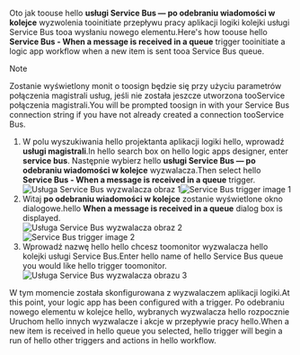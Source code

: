 <span data-ttu-id="e1a0c-101">Oto jak toouse hello **usługi Service Bus — po odebraniu wiadomości w kolejce** wyzwolenia tooinitiate przepływu pracy aplikacji logiki kolejki usługi Service Bus tooa wysłaniu nowego elementu.</span><span class="sxs-lookup"><span data-stu-id="e1a0c-101">Here's how toouse hello **Service Bus - When a message is received in a queue** trigger tooinitiate a logic app workflow when a new item is sent tooa Service Bus queue.</span></span>  

> [!NOTE]
> <span data-ttu-id="e1a0c-102">Zostanie wyświetlony monit o toosign będzie się przy użyciu parametrów połączenia magistrali usług, jeśli nie została jeszcze utworzona tooService połączenia magistrali.</span><span class="sxs-lookup"><span data-stu-id="e1a0c-102">You will be prompted toosign in with your Service Bus connection string if you have not already created a connection tooService Bus.</span></span>  
> 
> 

1. <span data-ttu-id="e1a0c-103">W polu wyszukiwania hello projektanta aplikacji logiki hello, wprowadź **usługi magistrali**.</span><span class="sxs-lookup"><span data-stu-id="e1a0c-103">In hello search box on hello logic apps designer, enter **service bus**.</span></span> <span data-ttu-id="e1a0c-104">Następnie wybierz hello **usługi Service Bus — po odebraniu wiadomości w kolejce** wyzwalacza.</span><span class="sxs-lookup"><span data-stu-id="e1a0c-104">Then select hello **Service Bus - When a message is received in a queue** trigger.</span></span>  
   <span data-ttu-id="e1a0c-105">![Usługa Service Bus wyzwalacza obraz 1](./media/connectors-create-api-servicebus/trigger-1.png)</span><span class="sxs-lookup"><span data-stu-id="e1a0c-105">![Service Bus trigger image 1](./media/connectors-create-api-servicebus/trigger-1.png)</span></span>   
2. <span data-ttu-id="e1a0c-106">Witaj **po odebraniu wiadomości w kolejce** zostanie wyświetlone okno dialogowe.</span><span class="sxs-lookup"><span data-stu-id="e1a0c-106">hello **When a message is received in a queue** dialog box is displayed.</span></span>  
   <span data-ttu-id="e1a0c-107">![Usługa Service Bus wyzwalacza obraz 2](./media/connectors-create-api-servicebus/trigger-2.png)</span><span class="sxs-lookup"><span data-stu-id="e1a0c-107">![Service Bus trigger image 2](./media/connectors-create-api-servicebus/trigger-2.png)</span></span>   
3. <span data-ttu-id="e1a0c-108">Wprowadź nazwę hello hello chcesz toomonitor wyzwalacza hello kolejki usługi Service Bus.</span><span class="sxs-lookup"><span data-stu-id="e1a0c-108">Enter hello name of hello Service Bus queue you would like hello trigger toomonitor.</span></span>   
   ![Usługa Service Bus wyzwalacza obrazu 3](./media/connectors-create-api-servicebus/trigger-3.png)   

<span data-ttu-id="e1a0c-110">W tym momencie została skonfigurowana z wyzwalaczem aplikacji logiki.</span><span class="sxs-lookup"><span data-stu-id="e1a0c-110">At this point, your logic app has been configured with a trigger.</span></span> <span data-ttu-id="e1a0c-111">Po odebraniu nowego elementu w kolejce hello, wybranych wyzwalacza hello rozpocznie Uruchom hello innych wyzwalacze i akcje w przepływie pracy hello.</span><span class="sxs-lookup"><span data-stu-id="e1a0c-111">When a new item is received in hello queue you selected, hello trigger will begin a run of hello other triggers and actions in hello workflow.</span></span>    

